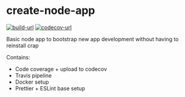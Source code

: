 # create-node-app
[![build-url][build-url-svg]][build-url]
[![codecov-url][codecov-url-svg]][codecov-url]

Basic node app to bootstrap new app development without having to reinstall crap

Contains:
- Code coverage + upload to codecov
- Travis pipeline
- Docker setup
- Prettier + ESLint base setup

[build-url]: https://travis-ci.org/kraftman/create-node-app
[build-url-svg]: https://travis-ci.org/kraftman/create-node-app.svg?branch=master
[codecov-url]: https://codecov.io/gh/arnabk/create-node-app
[codecov-url-svg]: https://codecov.io/gh/arnabk/create-node-app/branch/issue-23/graph/badge.svg
